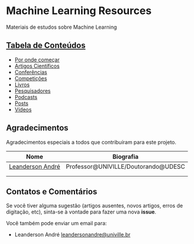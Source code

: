 # Machine Learning Resources

Materiais de estudos sobre Machine Learning


## [Tabela de Conteúdos]()

* [Por onde começar](por-onde-comecar.md)
* [Artigos Científicos](artigos-cientificos.md)
* [Conferências](conferencias.md)
* [Competições](competicoes.md)
* [Livros](livros.md)
* [Pesquisadores](pesquisadores.md)
* [Podcasts](podcasts.md)
* [Posts](posts.md)
* [Vídeos](videos.md)

## Agradecimentos

Agradecimentos especiais a todos que contribuíram para este projeto.

| Nome | Biografia |
|------|-----------|
| [Leanderson André](https://github.com/leandersonandre)     |    Professor@UNIVILLE/Doutorando@UDESC       |
|      |           |
|      |           |

## Contatos e Comentários

Se você tiver alguma sugestão (artigos ausentes, novos artigos, erros de digitação, etc), sinta-se à vontade para fazer uma nova **issue**. 

Você também pode enviar um email para: 

* Leanderson André [leandersonandre@univille.br](mailto:leandersonandre@univille.br)


